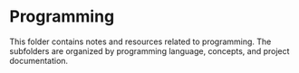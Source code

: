 # Programming

This folder contains notes and resources related to programming. The subfolders are organized by programming language, concepts, and project documentation.